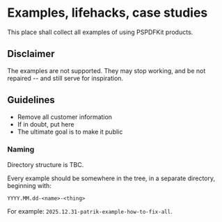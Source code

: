 # Examples, lifehacks, case studies

This place shall collect all examples of using PSPDFKit products.

## Disclaimer

The examples are not supported. They may stop working, and be not repaired -- and still serve for inspiration.

## Guidelines

* Remove all customer information
* If in doubt, put here
* The ultimate goal is to make it public

### Naming

Directory structure is TBC.

Every example should be somewhere in the tree, in a separate directory, beginning with:

```
YYYY.MM.dd-<name>-<thing>
```

For example: `2025.12.31-patrik-example-how-to-fix-all`.


